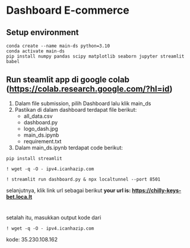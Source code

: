 # Dashboard E-commerce 

## Setup environment
```
conda create --name main-ds python=3.10
conda activate main-ds
pip install numpy pandas scipy matplotlib seaborn jupyter streamlit babel
```

## Run steamlit app di google colab (https://colab.research.google.com/?hl=id)
1. Dalam file submission, pilih Dashboard lalu klik main_ds
2. Pastikan di dalam dashboard terdapat file berikut:
   * all_data.csv
   * dashboard.py
   * logo_dash.jpg
   * main_ds.ipynb
   * requirement.txt
3. Dalam main_ds.ipynb terdapat code berikut:
```
pip install streamlit
```
```
! wget -q -O - ipv4.icanhazip.com
```

```
! streamlit run dashboard.py & npx localtunnel --port 8501
```
selanjutnya, klik link url sebagai berikut
**your url is: https://chilly-keys-bet.loca.lt**
#
setalah itu, masukkan output kode dari 
```
! wget -q -O - ipv4.icanhazip.com
```
kode: 35.230.108.162 
